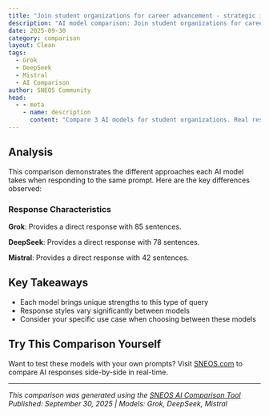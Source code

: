 ```yaml
---
title: "Join student organizations for career advancement - strategic involvement"
description: "AI model comparison: Join student organizations for career advancement - strategic involvement..."
date: 2025-09-30
category: comparison
layout: Clean
tags:
  - Grok
  - DeepSeek
  - Mistral
  - AI Comparison
author: SNEOS Community
head:
  - - meta
    - name: description
      content: "Compare 3 AI models for student organizations. Real responses from Grok, DeepSeek, Mistral with detailed analysis."
---
```


<ChatComparison
  title="Join student organizations for career advancement - strategic involvement"
  prompt="Join student organizations for career advancement - strategic involvement"
  :responses='{"Grok": "Joining student organizations is a powerful way to build skills, network, and position yourself for career advancement. However, to maximize the benefits, you need to approach involvement strategically. Here\u2019s a guide to joining and engaging with student organizations for career growth:\n\n---\n\n### **1. Identify Your Career Goals and Align Your Involvement**\nBefore joining any organization, clarify your career aspirations. Are you aiming for a specific industry, role, or skill set? Choose organizations that align with your goals to ensure your time and effort contribute directly to your future.\n- **Example:** If you\u2019re interested in finance, join a finance or investment club. If you\u2019re into tech, look for coding or entrepreneurship groups.\n- **Action:** Research organizations at your school that relate to your field (e.g., professional societies, industry-specific clubs, or honor societies like Beta Gamma Sigma for business students).\n- **Tip:** Consider cross-disciplinary groups if you\u2019re exploring multiple interests\u2014diversity in skills can set you apart.\n\n---\n\n### **2. Prioritize Quality Over Quantity**\nIt\u2019s tempting to join multiple organizations to pad your resume, but deep involvement in 1-2 groups is more impactful than superficial participation in many. Employers value meaningful contributions and leadership over a long list of memberships.\n- **Why It Matters:** Active involvement shows commitment, teamwork, and initiative\u2014qualities employers look for.\n- **Action:** Choose organizations where you can take on roles, lead projects, or make a tangible impact. Aim for leadership positions (e.g., president, treasurer, event coordinator) over time.\n- **Tip:** Focus on organizations that offer opportunities for hands-on experience, like organizing events, managing budgets, or working on real-world projects.\n\n---\n\n### **3. Build Relevant Skills Through Participation**\nStudent organizations are a low-risk environment to develop transferable skills that employers value, such as communication, project management, and problem-solving.\n- **How to Do It:** Volunteer for tasks that push you out of your comfort zone or build specific skills:\n - Lead a fundraiser to develop budgeting and negotiation skills.\n - Organize a speaker event to practice event planning and public relations.\n - Create marketing content for the club to enhance digital or creative skills.\n- **Bonus:** Many organizations host workshops, competitions, or certifications (e.g., case studies, hackathons) that can directly enhance your expertise in a field.\n- **Tip:** Document your contributions and skills gained for your resume or portfolio (e.g., \u201CManaged a $5,000 budget for a charity event, resulting in 200 attendees\u201D).\n\n---\n\n### **4. Network Strategically**\nStudent organizations are a goldmine for networking with peers, alumni, faculty, and industry professionals who can open doors to internships, jobs, or mentorship.\n- **Peer Connections:** Build relationships with like-minded students who may become collaborators or refer you to opportunities in the future.\n- **Alumni and Professionals:** Many clubs host guest speakers, career fairs, or alumni panels. Attend these events, ask thoughtful questions, and follow up with contacts via LinkedIn or email.\n- **Faculty Advisors:** Advisors often have industry connections or can write strong recommendation letters if you\u2019ve shown dedication.\n- **Action:** Collect business cards, keep a record of who you meet, and send personalized follow-ups (e.g., \u201CI enjoyed your talk on X and would love to learn more about Y\u201D).\n- **Tip:** Be genuine in your interactions\u2014people can sense when you\u2019re only networking for personal gain.\n\n---\n\n### **5. Leverage Opportunities for Visibility**\nActive involvement in student organizations can make you stand out to recruiters, professors, and peers. Use these platforms to showcase your abilities and build a personal brand.\n- **How to Stand Out:**\n - Present at club events or conferences to demonstrate public speaking and thought leadership.\n - Lead high-impact initiatives (e.g., launching a new event or program) to show innovation and responsibility.\n - Contribute to the organization\u2019s social media or newsletter to gain visibility.\n- **Why It Works:** Recruiters often attend club events or look for student leaders through faculty recommendations. Being visible increases your chances of being noticed.\n- **Tip:** Update your LinkedIn profile with your roles and accomplishments in the organization, using action-oriented language (e.g., \u201CIncreased club membership by 30% through targeted outreach campaigns\u201D).\n\n---\n\n### **6. Seek Out Industry Connections and Resources**\nMany student organizations are affiliated with national or international professional bodies, offering access to exclusive resources, internships, scholarships, or conferences.\n- **Examples:**\n - Engineering students can join IEEE or ASME for access to industry journals and job boards.\n - Business students can participate in DECA or FBLA for competitions and corporate partnerships.\n- **Action:** Ask your organization\u2019s leadership about partnerships, sponsorships, or events with industry ties. Attend national conferences if possible to meet professionals outside your immediate network.\n- **Tip:** Some memberships come with discounts or free access to certifications\u2014take advantage of these perks to boost your credentials.\n\n---\n\n### **7. Balance Involvement with Academics and Self-Care**\nWhile strategic involvement is key to career advancement, overcommitting can harm your grades or well-being, which ultimately hurts your career prospects.\n- **How to Balance:** Set clear boundaries for how much time you can dedicate weekly. Prioritize tasks that align with your goals and delegate or decline others.\n- **Tip:** Use a planner or app to manage your time across academics, club activities, and personal life. Remember that consistency matters more than intensity\u2014small, steady contributions add up.\n\n---\n\n### **8. Reflect and Showcase Your Experience**\nAs you prepare for internships, jobs, or grad school, translate your involvement into compelling stories for resumes, cover letters, and interviews.\n- **Resume:** List your roles, responsibilities, and measurable achievements (e.g., \u201COrganized a career panel for 100\u002B students, securing 5 industry speakers\u201D).\n- **Interviews:** Use the STAR method (Situation, Task, Action, Result) to discuss challenges you faced in the organization and how you overcame them.\n- **Tip:** Keep a journal or file of your accomplishments in real-time so you don\u2019t forget key details when updating your materials.\n\n---\n\n### **Why Strategic Involvement Works for Career Advancement**\n- **Skill Development:** Hands-on roles teach practical skills that classroom learning can\u2019t replicate.\n- **Networking:** Connections made in student organizations often lead to internships, references, or job offers.\n- **Differentiation:** Employers notice candidates who demonstrate leadership and initiative beyond academics.\n- **Personal Growth:** Overcoming challenges in a team setting builds confidence and resilience, preparing you for workplace dynamics.\n\n---\n\n### **Final Thoughts**\nJoining student organizations isn\u2019t just about adding a line to your resume\u2014it\u2019s about strategically positioning yourself as a proactive, skilled, and connected individual. Be intentional about your choices, seek leadership opportunities, and consistently build relationships. Over time, these efforts will compound, giving you a competitive edge in your career journey.\n\n**Quick Start:** Research 2-3 organizations at your school this week. Attend a meeting or event for each, ask current members how they\u2019ve benefited, and decide which aligns best with your career goals. Dive in with a mindset of contribution, not just participation.", "DeepSeek": "Of course. This is an excellent and highly strategic approach. Moving beyond \u0022just joining\u0022 a club to \u0022strategic involvement\u0022 is what separates students who simply have extracurriculars on their resume from those who build a powerful professional foundation.\n\nHere is a comprehensive guide to strategically leveraging student organizations for career advancement.\n\n### The Core Mindset Shift: From Participant to Strategist\n\nBefore you even sign up, shift your mindset:\n* **Participant:** Shows up to meetings, maybe helps at an event.\n* **Strategist:** Views the organization as a **low-stakes, high-reward training ground** to develop and demonstrate specific skills, build a targeted network, and craft their professional narrative.\n\n---\n\n### Phase 1: Strategic Selection (Before You Join)\n\nDon\u0027t join everything. Be intentional.\n\n1. **Align with Your Career Goals:**\n * **Directly Related:** Join the \u0022Marketing Society\u0022 if you want to be a marketer, the \u0022Pre-Law Society\u0022 for law, the \u0022IEEE\u0022 for electrical engineering.\n * **Skill-Based:** Want project management, leadership, or finance skills? The \u0022Student Government,\u0022 \u0022Event Planning Committee,\u0022 or \u0022Investment Club\u0022 can be just as valuable, even if the field is different. These demonstrate **transferable skills**.\n\n2. **Research the Organization\u0027s \u0022ROI\u0022:**\n * **Network Quality:** Who are the alumni? Who are the guest speakers? Do current members have internships/jobs you aspire to?\n * **Leadership Opportunities:** How many executive board (e-board) positions are there? Is there a clear path to leadership, or is it a \u0022friends-only\u0022 clique?\n * **Project Portfolio:** Do they run tangible projects (e.g., a consulting club that works with real clients, a hackathon, a philanthropy event) that you can point to later?\n\n3. **Audit Your Time:** Be realistic. It\u0027s better to be deeply involved in one organization than to be a passive member of five.\n\n---\n\n### Phase 2: Strategic Involvement (After You Join)\n\nThis is where the real career advancement happens.\n\n#### 1. Build a \u0022Proof of Skills\u0022 Portfolio\nDon\u0027t just do the work; document it in a way that translates to a resume and interviews.\n\n* **Quantify Your Impact:** Instead of \u0022Helped with the annual conference,\u0022 say \u0022Managed a team of 5 volunteers to coordinate logistics for the annual conference, which attracted 200\u002B attendees and raised $5,000.\u0022\n* **Seek Out High-Visibility Projects:** Volunteer for projects that align with the skills you want to develop (e.g., budgeting, public speaking, data analysis, team management).\n* **Create a \u0022Brag Sheet\u0022:** Keep a running document of your accomplishments, metrics, and specific examples of problems you solved.\n\n#### 2. Engineer Your Network with Purpose\nYour network is your net worth. Be strategic about building it.\n\n* **Peer Networking:** Connect with ambitious and talented peers. They will be your future professional references, colleagues, and industry connections.\n* **Upperclassman Mentorship:** Actively seek out juniors and seniors. Ask them about their internship search, classes to take, and professors to know. **This is one of the most valuable aspects.**\n* **Faculty Advisor Relationship:** Don\u0027t ignore the professor who advises the club. They have deep industry connections and can provide powerful recommendation letters.\n* **External Speaker Engagement:** Always stay after to talk to guest speakers. Ask a thoughtful question, get their business card/connect on LinkedIn, and send a personalized follow-up email.\n\n#### 3. Pursue Leadership with a \u0022CEO\u0022 Mindset\nRunning for an e-board position is a career move, not just a popularity contest.\n\n* **Run for a Role that Builds Relevant Skills:**\n * **Treasurer:** Manages budgets, develops financial literacy.\n * **VP of Marketing:** Runs social media, creates campaigns, uses analytics tools.\n * **President:** Develops strategic vision, manages people, delegates tasks, and is the public face of the organization.\n* **Campaign on a Platform:** When running for a position, present a \u0022strategic plan\u0022 with 2-3 concrete, achievable goals. This demonstrates strategic thinking.\n\n---\n\n### Phase 3: Strategic Translation (Leveraging the Experience)\n\nThis is how you convert your involvement into career capital.\n\n#### On Your Resume \u0026 LinkedIn\n\n* **Use Action Verbs:** Led, Managed, Spearheaded, Organized, Analyzed, Generated.\n* **Incorporate Metrics:** Always include numbers (money raised, members grew, attendance increased).\n* **Frame it Professionally:** Describe your club experience with the same seriousness as a job. Instead of \u0022Treasurer, Chess Club,\u0022 try \u0022Financial Officer | University Chess Association.\u0022\n\n**Example Resume Bullets:**\n\n\u003E * **Strategic:** \u0022Orchestrated the organization\u0027s first industry networking night, securing 10 professionals from top firms, resulting in 3 members securing summer internships.\u0022\n\u003E * **Quantified:** \u0022Grew club membership by 40% over one academic year by implementing a new social media marketing strategy that increased engagement by 25%.\u0022\n\u003E * **Leadership:** \u0022Managed a 8-person committee and a $5,000 budget to successfully execute the annual 300-person charity gala.\u0022\n\n#### In Behavioral Interviews (The STAR Method)\n\nYour strategic involvement provides perfect stories for questions like \u0022Tell me about a time you showed leadership?\u0022 or \u0022Describe a time you failed?\u0022\n\n* **Situation:** \u0022As the VP of Membership for the Business Society, our member retention was falling.\u0022\n* **Task:** \u0022My goal was to increase retention by 15% by the end of the semester by improving the value we provided to members.\u0022\n* **Action:** \u0022I created and distributed a survey to identify pain points, then launched a mentorship program pairing freshmen with juniors/seniors. I also revamped our newsletter to highlight more career opportunities.\u0022\n* **Result:** \u0022We not only hit our 15% retention goal but exceeded it, achieving a 22% increase. We also received positive feedback on the new mentorship program, which became a permanent fixture.\u0022\n\n### A Final Strategic Checklist:\n\n* [ ] **Year 1:** Join 1-2 clubs. Be an active, reliable member. Learn the landscape.\n* [ ] **Year 2:** Run for a committee head or lower-level e-board position. Start building your \u0022proof of skills.\u0022\n* [ ] **Year 3:** Secure a top leadership role (President, VP). Use this to network with professionals and faculty intensely.\n* [ ] **Year 4:** Transition into an advisory role for the club. Focus on mentoring younger members and solidifying your legacy and professional network.\n\nBy treating your student organization involvement as a strategic project for your own career development, you transform it from a line on a resume into a dynamic, practical experience that will give you a significant advantage in the job market.", "Mistral": "Joining student organizations can indeed be a strategic move for career advancement. Here\u0027s how you can make the most of it:\n\n1. **Choose the Right Organizations:**\n - **Relevance:** Join organizations that are relevant to your major or desired career path. These can provide you with specialized knowledge and skills.\n - **Interests:** Consider your personal interests. You\u0027ll be more likely to stay engaged if you\u0027re passionate about the organization\u0027s purpose.\n - **Reputation:** Research the organization\u0027s reputation on campus and in the professional world.\n\n2. **Take on Leadership Roles:**\n - **Executive Board:** Run for a position on the executive board. This can provide valuable leadership experience that employers look for.\n - **Committee Chair:** Leading a committee can give you project management experience and demonstrate your ability to work with a team.\n\n3. **Networking Opportunities:**\n - **Professional Connections:** Many student organizations have connections with professionals and alumni in their respective fields. Attend networking events, workshops, and guest speaker sessions.\n - **Peer Networking:** Build relationships with your peers. They can be a valuable source of support, advice, and opportunities.\n\n4. **Skill Development:**\n - **Soft Skills:** Student organizations can help you develop soft skills like communication, teamwork, problem-solving, and time management.\n - **Technical Skills:** Depending on the organization, you might also gain technical skills specific to your field.\n\n5. **Resume Building:**\n - **Experience:** Your involvement in student organizations can count as experience on your resume, especially if you hold a leadership position.\n - **Awards and Recognitions:** Many organizations recognize members for their contributions. These accolades can enhance your resume.\n\n6. **Mentorship Opportunities:**\n - **Peer Mentorship:** Some organizations pair members with mentors who can provide guidance and support.\n - **Professional Mentorship:** Alumni and professional mentors can offer insights into your chosen field and help you navigate your career path.\n\n7. **Community Service:**\n - **Giving Back:** Many organizations have a community service component. This can demonstrate your commitment to civic engagement and social responsibility.\n - **Skills and Experience:** Community service can also provide you with unique skills and experiences that can enhance your resume and job applications.\n\n8. **Stay Engaged:**\n - **Consistency:** Consistent involvement shows dedication and commitment. It\u0027s better to be deeply involved in one or two organizations than minimally involved in many.\n - **Document Your Experiences:** Keep a record of your activities, accomplishments, and the skills you\u0027ve gained. This can make it easier to update your resume and prepare for job interviews.\n\n9. **Leverage Your Experience:**\n - **Internships and Jobs:** Use your experiences in student organizations to help you secure internships and jobs. Emphasize the skills and experiences you\u0027ve gained in your applications and interviews.\n - **References:** The professionals and peers you meet through student organizations can serve as references when you\u0027re applying for jobs.\n\n10. **Have Fun:**\n - **Enjoyment:** While career advancement is a great benefit, also remember to have fun. Enjoy the social aspects and the friendships you build along the way."}' 
  published-date="12:14"
/>

## Analysis

This comparison demonstrates the different approaches each AI model takes when responding to the same prompt. Here are the key differences observed:

### Response Characteristics

**Grok**: Provides a direct response with 85 sentences. 

**DeepSeek**: Provides a direct response with 78 sentences. 

**Mistral**: Provides a direct response with 42 sentences. 

## Key Takeaways

- Each model brings unique strengths to this type of query
- Response styles vary significantly between models
- Consider your specific use case when choosing between these models

## Try This Comparison Yourself

Want to test these models with your own prompts? Visit [SNEOS.com](https://sneos.com) to compare AI responses side-by-side in real-time.

---

*This comparison was generated using the [SNEOS AI Comparison Tool](https://sneos.com)*
*Published: September 30, 2025 | Models: Grok, DeepSeek, Mistral*
